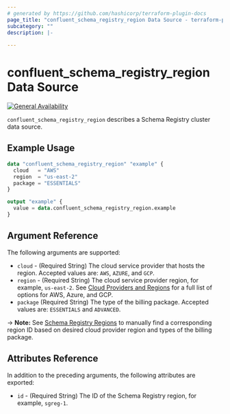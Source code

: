 ```yaml
---
# generated by https://github.com/hashicorp/terraform-plugin-docs
page_title: "confluent_schema_registry_region Data Source - terraform-provider-confluent"
subcategory: ""
description: |-
  
---
```


# confluent_schema_registry_region Data Source

[![General Availability](https://img.shields.io/badge/Lifecycle%20Stage-General%20Availability-%2345c6e8)](https://docs.confluent.io/cloud/current/api.html#section/Versioning/API-Lifecycle-Policy)

`confluent_schema_registry_region` describes a Schema Registry cluster data source.

## Example Usage

```terraform
data "confluent_schema_registry_region" "example" {
  cloud   = "AWS"
  region  = "us-east-2"
  package = "ESSENTIALS"
}

output "example" {
  value = data.confluent_schema_registry_region.example
}
```

<!-- schema generated by tfplugindocs -->
## Argument Reference

The following arguments are supported:

- `cloud` - (Required String) The cloud service provider that hosts the region. Accepted values are: `AWS`, `AZURE`, and `GCP`.
- `region` - (Required String) The cloud service provider region, for example, `us-east-2`. See [Cloud Providers and Regions](https://docs.confluent.io/cloud/current/clusters/regions.html#cloud-providers-and-regions) for a full list of options for AWS, Azure, and GCP.
- `package` (Required String) The type of the billing package. Accepted values are: `ESSENTIALS` and `ADVANCED`.

-> **Note:** See [Schema Registry Regions](https://docs.confluent.io/cloud/current/stream-governance/packages.html#stream-governance-regions) to manually find a corresponding region ID based on desired cloud provider region and types of the billing package.

## Attributes Reference

In addition to the preceding arguments, the following attributes are exported:

- `id` - (Required String) The ID of the Schema Registry region, for example, `sgreg-1`.
